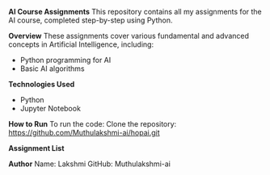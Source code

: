 **AI Course Assignments**
This repository contains all my assignments for the AI course, completed step-by-step using Python.

**Overview**
These assignments cover various fundamental and advanced concepts in Artificial Intelligence, including:
- Python programming for AI
- Basic AI algorithms

**Technologies Used**
- Python
- Jupyter Notebook  

**How to Run**
To run the code:
Clone the repository: https://github.com/Muthulakshmi-ai/hopai.git

**Assignment List**

**Author**
Name: Lakshmi
GitHub: Muthulakshmi-ai


